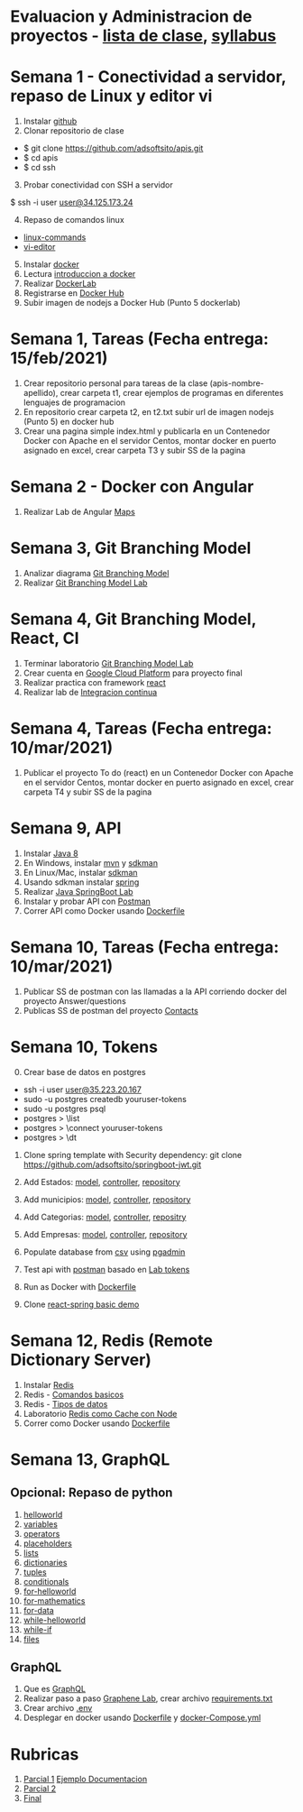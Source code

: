 # Evaluacion y Administracion de proyectos - [lista de clase](https://docs.google.com/spreadsheets/d/1AMwmCJRbTaQ0ma5hkXJqAaaLmkHOR4i8nJbtwZoY6qk/edit?usp=sharing), [syllabus](https://docs.google.com/document/d/1QOCoiO44SPtLgI6f3sVHGgyyO4Mn2sy6/edit?usp=sharing&ouid=103318994033956699072&rtpof=true&sd=true)
# Semana 1 - Conectividad a servidor, repaso de Linux y editor vi

1. Instalar [github](https://git-scm.com/downloads)
2. Clonar repositorio de clase

- $ git clone https://github.com/adsoftsito/apis.git
- $ cd apis
- $ cd ssh

3. Probar conectividad con SSH a servidor

$  ssh -i user user@34.125.173.24

4. Repaso de comandos linux

-	[linux-commands](https://github.com/adsoftsito/apis/blob/master/w2/linuxcommands.pdf)
-	[vi-editor](https://github.com/adsoftsito/apis/blob/master/w2/vi-editor.pdf)

5. Instalar [docker](https://docs.docker.com/engine/install/centos/)
6. Lectura [introduccion a docker](https://github.com/adsoftsito/apis/blob/master/w2/docker_intro.pdf)
7. Realizar [DockerLab](https://github.com/adsoftsito/apis/blob/master/w2/dockerlab.pdf)
8. Registrarse en [Docker Hub](https://hub.docker.com/)
9. Subir imagen de nodejs a Docker Hub (Punto 5 dockerlab)

# Semana 1, Tareas (Fecha entrega: 15/feb/2021)
1. Crear repositorio personal para tareas de la clase (apis-nombre-apellido), crear carpeta t1, crear ejemplos de programas en diferentes lenguajes de programacion
2. En repositorio crear carpeta t2, en t2.txt subir url de imagen nodejs (Punto 5) en docker hub
3. Crear una pagina simple index.html y publicarla en un Contenedor Docker con Apache en el servidor Centos, montar docker en puerto asignado en excel, crear carpeta T3 y subir SS de la pagina

# Semana 2 - Docker con Angular

1. Realizar Lab de Angular [Maps](https://github.com/adsoftsito/apis/blob/master/w3/dockerfront.pdf)


# Semana 3,  Git Branching Model
1. Analizar diagrama [Git Branching Model](https://github.com/adsoftsito/apis/blob/master/w4/gitBranchingModel.pdf)
2. Realizar [Git Branching Model Lab](https://github.com/adsoftsito/apis/blob/master/w4/gitbranching.pdf)

# Semana 4,  Git Branching Model, React, CI 
1. Terminar laboratorio [Git Branching Model Lab](https://github.com/adsoftsito/apis/blob/master/w4/gitbranching.pdf)
2. Crear cuenta en [Google Cloud Platform](https://console.cloud.google.com/) para proyecto final
3. Realizar practica con framework [react](https://www.udemy.com/course/react-the-beginners-course/)
4. Realizar lab de [Integracion continua](https://github.com/adsoftsito/apis/blob/master/w5/tdd_ci.pdf)

# Semana 4, Tareas (Fecha entrega: 10/mar/2021)
1. Publicar el proyecto To do (react) en un Contenedor Docker con Apache en el servidor Centos, montar docker en puerto asignado en excel, crear carpeta T4 y subir SS de la pagina

# Semana 9, API 
1. Instalar [Java 8](https://www.oracle.com/mx/java/technologies/javase/javase-jdk8-downloads.html)
2. En Windows, instalar [mvn](https://mkyong.com/maven/how-to-install-maven-in-windows/) y [sdkman](https://medium.com/ejemplos-de-programacion/instalar-sdkman-en-windows-524ed9ede7b) 
3. En Linux/Mac, instalar [sdkman](https://sdkman.io)
4. Usando sdkman instalar [spring](https://docs.spring.io/spring-boot/docs/2.0.0.M5/reference/html/getting-started-installing-spring-boot.html) 
5. Realizar	[Java SpringBoot Lab](https://www.callicoder.com/spring-boot-jpa-hibernate-postgresql-restful-crud-api-example/)
6. Instalar y probar API  con [Postman](https://www.postman.com/downloads/)	
7. Correr API como Docker usando [Dockerfile](https://github.com/adsoftsito/ng5-api/blob/master/Dockerfile)

# Semana 10, Tareas (Fecha entrega: 10/mar/2021)
1. Publicar SS de postman con las llamadas a la API corriendo docker del proyecto Answer/questions
2. Publicas SS de postman del proyecto [Contacts](https://docs.google.com/document/d/14dR8REdc-qQ_6_3ZraRO7BJ-i5_6chEGnXv2iKkWdjI/edit?usp=sharing)

# Semana 10, Tokens
0. Crear base de datos en postgres
 - ssh -i user user@35.223.20.167
 - sudo -u postgres createdb youruser-tokens
 - sudo -u postgres psql
 - postgres > \list
 - postgres > \connect youruser-tokens
 - postgres > \dt

1. Clone spring template with Security dependency: git clone https://github.com/adsoftsito/springboot-jwt.git

2. Add Estados: [model](https://github.com/adsoftsito/maps-api-jwt/blob/master/src/main/java/com/grokonez/jwtauthentication/model/Estado.java), 
    [controller](https://github.com/adsoftsito/maps-api-jwt/blob/master/src/main/java/com/grokonez/jwtauthentication/controller/EstadoController.java),
    [repository](https://github.com/adsoftsito/maps-api-jwt/blob/master/src/main/java/com/grokonez/jwtauthentication/repository/EstadoRepository.java) 
    
3. Add municipios: [model](https://github.com/adsoftsito/maps-api-jwt/blob/master/src/main/java/com/grokonez/jwtauthentication/model/Municipio.java), 
    [controller](https://github.com/adsoftsito/maps-api-jwt/blob/master/src/main/java/com/grokonez/jwtauthentication/controller/MunicipioController.java), 
    [repository](https://github.com/adsoftsito/maps-api-jwt/blob/master/src/main/java/com/grokonez/jwtauthentication/repository/MunicipioRepository.java)

4. Add Categorias:  [model](https://github.com/adsoftsito/maps-api-jwt/blob/master/src/main/java/com/grokonez/jwtauthentication/model/Categoria.java), 
    [controller](https://github.com/adsoftsito/maps-api-jwt/blob/master/src/main/java/com/grokonez/jwtauthentication/controller/CategoriaController.java),
    [repositry](https://github.com/adsoftsito/maps-api-jwt/blob/master/src/main/java/com/grokonez/jwtauthentication/repository/CategoriaRepository.java)

5. Add Empresas:  [model](https://github.com/adsoftsito/maps-api-jwt/blob/master/src/main/java/com/grokonez/jwtauthentication/model/Empresa.java), 
    [controller](https://github.com/adsoftsito/maps-api-jwt/blob/master/src/main/java/com/grokonez/jwtauthentication/controller/EmpresaController.java),
    [repository](https://github.com/adsoftsito/maps-api-jwt/blob/master/src/main/java/com/grokonez/jwtauthentication/repository/EmpresaRepository.java)

6. Populate database from [csv](https://github.com/adsoftsito/data-science-course/tree/master/day1/dataset) using [pgadmin](https://www.pgadmin.org/download/)
7. Test api with [postman](https://www.postman.com/downloads/) basado en [Lab tokens](https://grokonez.com/spring-framework/spring-boot/spring-security-jwt-authentication-postgresql-restapis-springboot-spring-mvc-spring-jpa/)	
8. Run as Docker with [Dockerfile](https://github.com/adsoftsito/ng5-api/blob/master/Dockerfile)
9. Clone [react-spring basic demo](https://github.com/adsoftsito/react-springboot-demo)

# Semana 12, Redis (Remote Dictionary Server)

1. Instalar [Redis](https://redis.io/topics/quickstart)
2. Redis - [Comandos basicos](https://codeburst.io/redis-what-and-why-d52b6829813)
3. Redis - [Tipos de datos](https://redis.io/topics/data-types-intro)
4. Laboratorio [Redis como Cache con Node](https://livecodestream.dev/post/beginners-guide-to-redis-and-caching-with-nodejs/)
5. Correr como Docker usando [Dockerfile](https://github.com/adsoftsito/node-redis/blob/master/Dockerfile)

# Semana 13, GraphQL
## Opcional: Repaso de python
	
1. [helloworld](https://github.com/adsoftsito/python/blob/master/w2/helloworld.py)
2. [variables](https://github.com/adsoftsito/python/blob/master/w2/variables.py)
3. [operators](https://github.com/adsoftsito/python/blob/master/w2/operators.py)
4. [placeholders](https://github.com/adsoftsito/python/blob/master/w2/placeholders.py)
5. [lists](https://github.com/adsoftsito/python/blob/master/w3/lists.py)
6. [dictionaries](https://github.com/adsoftsito/python/blob/master/w3/dictionaries.py)
7. [tuples](https://github.com/adsoftsito/python/blob/master/w3/tuples.py)
8. [conditionals](https://github.com/adsoftsito/python/blob/master/w3/conditionals.py)
9. [for-helloworld](https://github.com/adsoftsito/python/blob/master/w4/for-helloworld.py)
10. [for-mathematics](https://github.com/adsoftsito/python/blob/master/w4/for-math.py)
11. [for-data](https://github.com/adsoftsito/python/blob/master/w4/for-data.py)
12. [while-helloworld](https://github.com/adsoftsito/python/blob/master/w4/while-helloworld.py)
13. [while-if](https://github.com/adsoftsito/python/blob/master/w4/while-conditional.py)
14. [files](https://github.com/adsoftsito/python/blob/master/w5/files.py)
	
 ## GraphQL
 
1. Que es [GraphQL](https://www.howtographql.com/basics/0-introduction/)
2. Realizar paso a paso [Graphene Lab](https://www.howtographql.com/graphql-python/0-introduction/), crear archivo [requirements.txt](https://github.com/adsoftsito/adsoft_hackernews/blob/master/requirements.txt)
4. Crear archivo [.env](https://github.com/adsoftsito/adsoft_hackernews/blob/master/.env)
5. Desplegar en docker usando [Dockerfile](https://github.com/adsoftsito/graphql-api/blob/master/Dockerfile) y [docker-Compose.yml](https://github.com/adsoftsito/graphql-api/blob/master/docker-compose.yml)

# Rubricas

1. [Parcial 1](https://github.com/adsoftsito/apis/blob/master/parcial1/rubrica_parcial1.txt) [Ejemplo Documentacion](https://github.com/IvanMtze/spotify_data_docs)
2. [Parcial 2](https://github.com/adsoftsito/apis/blob/master/w12/rubricaparcial2.txt)
3. [Final](https://github.com/adsoftsito/apis/blob/master/w15/rubrica-proyecto-final.txt)

